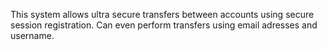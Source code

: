 This system allows ultra secure transfers between accounts using secure session registration.
Can even perform transfers using email adresses and username.






 
  
   
          
